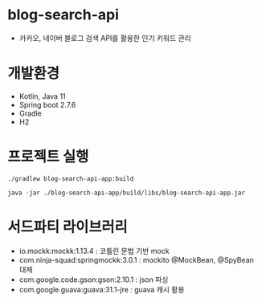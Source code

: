 # blog-search-api
- 카카오, 네이버 블로그 검색 API를 활용한 인기 키워드 관리

# 개발환경
- Kotlin, Java 11
- Spring boot 2.7.6
- Gradle
- H2

# 프로젝트 실행
```
./gradlew blog-search-api-app:build 
```
```
java -jar ./blog-search-api-app/build/libs/blog-search-api-app.jar
```

# 서드파티 라이브러리
- io.mockk:mockk:1.13.4 : 코틀린 문법 기반 mock 
- com.ninja-squad:springmockk:3.0.1 : mockito @MockBean, @SpyBean 대체
- com.google.code.gson:gson:2.10.1 : json 파싱
- com.google.guava:guava:31.1-jre : guava 캐시 활용
